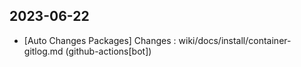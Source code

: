 
## 2023-06-22
 * [Auto Changes Packages] Changes : wiki/docs/install/container-gitlog.md (github-actions[bot])
